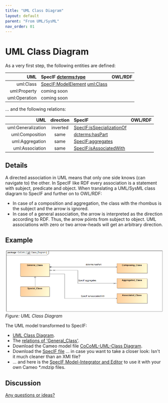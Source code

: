 ```yaml
---
title: "UML Class Diagram"
layout: default
parent: "From UML/SysML"
nav_order: 01
---
```


# UML Class Diagram

As a very first step, the following entities are defined:

| UML | SpecIF <dcterms:type> | OWL/RDF |
| ---: | :--- | :--- |
| uml:Class | <a href="https://specif.de/apps/edit#import=../v1.1/Ontology.specif;view=doc;project=P-SpecIF-Ontology;node=N-DC9wVTLyGWOOBEpHdGRXwrkGNWt" target="_blank">SpecIF:ModelElement</a> <uml:Class> |  |
| uml:Property | coming soon |  |
| uml:Operation | coming soon |  |

... and the following relations:

| UML | direction | SpecIF | OWL/RDF |
| ---: | :---: | :--- | :--- |
| uml:Generalization | inverted | <a href="https://specif.de/apps/edit#import=../v1.1/Ontology.specif;view=doc;project=P-SpecIF-Ontology;node=N-8pUc6Vjp86KYxpBFwvbnduOoHKp" target="_blank">SpecIF:isSpecializationOf</a> |  |
| uml:Composition | same | <a href="https://specif.de/apps/edit#import=../v1.1/Ontology.specif;view=doc;project=P-SpecIF-Ontology;node=N-5AP5qdMeBeBnURVia2BWtTlTL3r" target="_blank">dcterms:hasPart</a> |  |
| uml:Aggregation | same | <a href="https://specif.de/apps/edit#import=../v1.1/Ontology.specif;view=doc;project=P-SpecIF-Ontology;node=N-hmCfLTnuYbWWsE4qqo8zb8CwaE2" target="_blank">SpecIF:aggregates</a> |  |
| uml:Association | same | <a href="https://specif.de/apps/edit#import=../v1.1/Ontology.specif;view=doc;project=P-SpecIF-Ontology;node=N-H8KY2yoKNmBqEgSojfGX9oBclMN" target="_blank">SpecIF:isAssociatedWith</a> |  |


## Details

A directed association in UML means that only one side knows (can navigate to) the other. In SpecIF like RDF every association is a statement with subject, predicate and object. When translating a UML/SysML class diagram to SpecIF and further on to OWL/RDF:
- In case of a composition and aggregation, the class with the rhombus is the subject and the arrow is ignored. 
- In case of a general association, the arrow is interpreted as the direction according to RDF. Thus, the arrow póints from subject to object. UML associations with zero or two arrow-heads will get an arbitrary direction.


## Example

![UML Class Diagram](../assets/images/UML-SysML/Class_Diagram.png)
_Figure: UML Class Diagram_

The UML model transformed to SpecIF:
- [UML Class Diagram](https://specif.de/apps/edit#import=../examples/CoCoML.specif.zip;view=doc;project=eee_1045467100313_135436_1;node=N-8264661645).
- The [relations of 'General_Class'](https://specif.de/apps/edit#import=../examples/CoCoML.specif.zip;view=statements;project=eee_1045467100313_135436_1;node=N-12061513685). 
- Download the Cameo model file [CoCoML-UML-Class Diagram](https://github.com/GfSE/CoCoML-Verification-and-Validation/blob/main/1_Source/CoCoML-UML-Class-Diagram.mdzip).
- Download the [SpecIF file](https://specif.de/examples/CoCoML.specif.zip) ... in case you want to take a closer look: Isn't it much cleaner than an XMI file?
- ... and here is the <a href="https://specif.de/apps-beta/edit.html" target="_blank">SpecIF Model-Integrator and Editor</a> to use it with your own Cameo *.mdzip files.


## Discussion

<a href="https://github.com/GfSE/CoCoML/discussions/5" target="_blank">Any questions or ideas?</a>